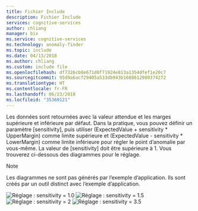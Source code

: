 ```yaml
---
title: Fichier Include
description: Fichier Include
services: cognitive-services
author: chliang
manager: bix
ms.service: cognitive-services
ms.technology: anomaly-finder
ms.topic: include
ms.date: 04/13/2018
ms.author: chliang
ms.custom: include file
ms.openlocfilehash: df7326cb8e671d0f71924e813a1354dfef1e20c7
ms.sourcegitcommit: 95d9a6acf29405a533db943b1688612980374272
ms.translationtype: HT
ms.contentlocale: fr-FR
ms.lasthandoff: 06/23/2018
ms.locfileid: "35369121"
---
```

Les données sont retournées avec la valeur attendue et les marges supérieure et inférieure par défaut. Dans la pratique, vous pouvez définir un paramètre [sensitivity], puis utiliser (ExpectedValue + sensitivity * UpperMargin) comme limite supérieure et (ExpectedValue - sensitivity * LowerMargin) comme limite inférieure pour régler le point d’anomalie par vous-même. La valeur de [sensitivity] doit être supérieure à 1. Vous trouverez ci-dessous des diagrammes pour le réglage.

> [!NOTE]
> Les diagrammes ne sont pas générés par l’exemple d’application. Ils sont créés par un outil distinct avec l’exemple d’application.

![Réglage : sensitivity = 1.0](../media/sensitivity_1.png)
![Réglage : sensitivity = 1.5](../media/sensitivity_1.5.png)
![Réglage : sensitivity = 2](../media/sensitivity_2.png)
![Réglage : sensitivity = 3.5](../media/sensitivity_3.5.png)